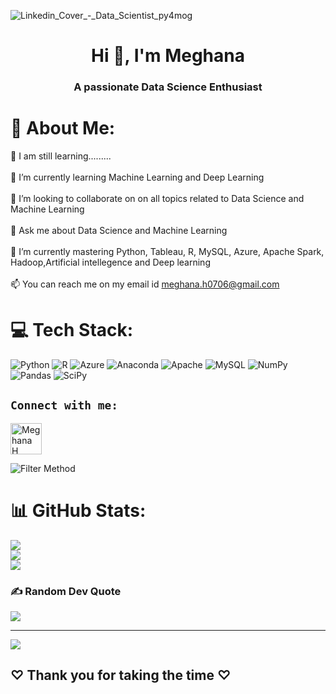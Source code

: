  ![Linkedin_Cover_-_Data_Scientist_py4mog](https://thumbs.dreamstime.com/b/big-data-science-analysis-business-technology-concept-virtual-screen-big-data-science-analysis-business-technology-concept-145015243.jpg)
<h1 align="center">Hi 👋, I'm Meghana</h1>
<h3 align="center">A passionate Data Science Enthusiast</h3>

# 💫 About Me:
 🌱 I am still learning.........<br><br> 🌱 I’m currently learning Machine Learning and Deep Learning<br><br>👯 I’m looking to collaborate on on all topics related to Data Science and Machine Learning  <br><br>💬 Ask me about Data Science and Machine Learning  <br><br>🌱 I’m currently mastering Python, Tableau, R, MySQL, Azure, Apache Spark, Hadoop,Artificial intellegence and Deep learning<br><br>📫 You can reach me on my email id  meghana.h0706@gmail.com


# 💻 Tech Stack:
![Python](https://img.shields.io/badge/python-3670A0?style=plastic&logo=python&logoColor=ffdd54) ![R](https://img.shields.io/badge/r-%23276DC3.svg?style=plastic&logo=r&logoColor=white) ![Azure](https://img.shields.io/badge/azure-%230072C6.svg?style=plastic&logo=azure-devops&logoColor=white) ![Anaconda](https://img.shields.io/badge/Anaconda-%2344A833.svg?style=plastic&logo=anaconda&logoColor=white) ![Apache](https://img.shields.io/badge/apache-%23D42029.svg?style=plastic&logo=apache&logoColor=white) ![MySQL](https://img.shields.io/badge/mysql-%2300f.svg?style=plastic&logo=mysql&logoColor=white) ![NumPy](https://img.shields.io/badge/numpy-%23013243.svg?style=plastic&logo=numpy&logoColor=white) ![Pandas](https://img.shields.io/badge/pandas-%23150458.svg?style=plastic&logo=pandas&logoColor=white) ![SciPy](https://img.shields.io/badge/SciPy-%230C55A5.svg?style=plastic&logo=scipy&logoColor=%white)

## `Connect with me:`
<p align="left">
<a href="https://www.linkedin.com/in/meghana-h-481697254" target="blank"><img align="center" src="https://img.icons8.com/color/344/linkedin-circled--v1.png" alt="Meghana H" height="50" width="50" /></a>


![Filter Method](https://static.wixstatic.com/media/3e99b9_f53a1cab95ae4dfd938a1bf6a1a62f49~mv2.gif)

 # 📊 GitHub Stats:
![](https://github-readme-stats.vercel.app/api?username=MeghanaH0706&theme=buefy&hide_border=false&include_all_commits=false&count_private=false)<br/>
![](https://github-readme-streak-stats.herokuapp.com/?user=MeghanaH0706&theme=buefy&hide_border=false)<br/>
![](https://github-readme-stats.vercel.app/api/top-langs/?username=MeghanaH0706&theme=buefy&hide_border=false&include_all_commits=false&count_private=false&layout=compact)

### ✍️ Random Dev Quote
![](https://quotes-github-readme.vercel.app/api?type=horizontal&theme=light)

---
[![](https://visitcount.itsvg.in/api?id=MeghanaH0706&icon=5&color=0)](https://visitcount.itsvg.in)

<!-- Proudly created with GPRM ( https://gprm.itsvg.in ) -->

**<h2>♡ Thank you for taking the time ♡**
